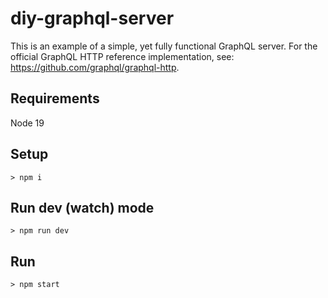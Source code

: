 # diy-graphql-server

This is an example of a simple, yet fully functional GraphQL server. For the official GraphQL HTTP reference implementation, see: https://github.com/graphql/graphql-http.

## Requirements

Node 19

## Setup

`> npm i`

## Run dev (watch) mode

`> npm run dev`

## Run

`> npm start`
